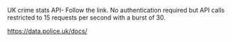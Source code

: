 UK crime stats API- Follow the link. No authentication required but API calls restricted to 15 requests per second with a burst of 30.

https://data.police.uk/docs/
